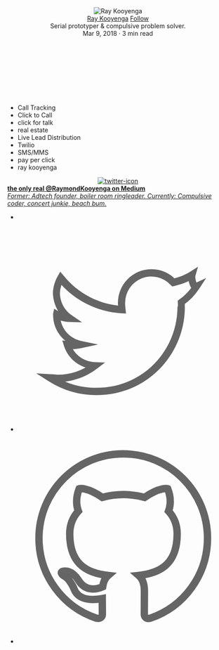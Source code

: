 <article>
  <header>
    <picture>
      <img src="https://s3-us-west-2.amazonaws.com/s.cdpn.io/157359/profile/profile-80.jpg?1501553060" alt="Ray Kooyenga" class="avatar">
    </picture>
    <div class="author-info">
      <a href="https://github.com/rkooyenga">Ray Kooyenga</a>
      <a class="github-button" href="https://github.com/rkooyenga" aria-label="Follow @rkooyenga on GitHub">Follow</a>
      <div class="author-meta">Serial prototyper &amp; compulsive problem solver.
      </div>
      <div class="author-meta">Mar 9, 2018 · 3 min read</div>
    </div>
  </header>

  <br><br><br>

  <!--<script src="https://gist.github.com/deadflowers/91e4b171bb4dd54b128249c098d7cace.js?file=README.md"></script>-->
  <script src="https://gist.github.com/deadflowers/91e4b171bb4dd54b128249c098d7cace.js?file=liveleadrelanding.md"></script>
  <br>

  <ul class="tag-list">
    <li>Call Tracking</li>
    <li>Click to Call</li>
    <li>click for talk</li>
    <li>real estate</li>
    <li> Live Lead Distribution</li>
    <li>Twilio</li>
    <li>SMS/MMS</li>
    <li>pay per click</li>
    <li>ray kooyenga</li>
  </ul>
</article>
<article>
  <center>
    <a href="https://twitter.com/rayktweets" data-href="https://twitter.com/rayktweets" class="graf-imageAnchor" data-action="image-link" data-action-observe-only="true" rel="nofollow">
      <img data-src="https://cdn-images-1.medium.com/max/1160/1*2juC7PgZrSK4eKy5saNw_g.png" src="https://cdn-images-1.medium.com/max/1160/1*2juC7PgZrSK4eKy5saNw_g.png" alt="twitter-icon">
    </a>
  </center>
  <div name="4f39" id="4f39" class="graf graf--mixtapeEmbed graf-after--p">
    <a href="https://medium.com/@RaymondKooyenga/" data-href="https://medium.com/@RaymondKooyenga/" class="markup--anchor markup--mixtapeEmbed-anchor" title="https://medium.com/@RaymondKooyenga/" rel="nofollow"><strong class="markup--strong markup--mixtapeEmbed-strong">the only real @RaymondKooyenga on Medium</strong><br><em class="markup--em markup--mixtapeEmbed-em">Former: Adtech founder, boiler room ringleader. Currently: Compulsive coder, concert junkie, beach bum.</em></a>
    <a href="https://medium.com/@RaymondKooyenga/" class="js-mixtapeImage mixtapeImage u-ignoreBlock" data-media-id="98ab85b0ee4d98630fbdb8589e09ca75" data-thumbnail-img-id="0*1rLE6wd_3kJBzCWs." style="background-image: url(https://cdn-images-1.medium.com/fit/c/232/232/0*1rLE6wd_3kJBzCWs.);" alt="banner picture, profile owner Ray Kooyenga walking across the street Abbery Road London; @raymondkooyenga; @rayktweets; @rkooyenga"></a>
  </div>
</article>
<article>
  <ul class="social-list">
    <li></li>
    <li><a href="https://twitter.com/@rayktweets"><svg class="twitter-icon" viewBox="0 0 29 29">
          <path fill="rgba(0, 0, 0, .6)" d="M21.967 11.8c.018 5.93-4.607 11.18-11.177 11.18-2.172 0-4.25-.62-6.047-1.76l-.268.422-.038.5.186.013.168.012c.3.02.44.032.6.046 2.06-.026 3.95-.686 5.49-1.86l1.12-.85-1.4-.048c-1.57-.055-2.92-1.08-3.36-2.51l-.48.146-.05.5c.22.03.48.05.75.08.48-.02.87-.07 1.25-.15l2.33-.49-2.32-.49c-1.68-.35-2.91-1.83-2.91-3.55 0-.05 0-.01-.01.03l-.49-.1-.25.44c.63.36 1.35.57 2.07.58l1.7.04L7.4 13c-.978-.662-1.59-1.79-1.618-3.047a4.08 4.08 0 0 1 .524-1.8l-.825.07a12.188 12.188 0 0 0 8.81 4.515l.59.033-.06-.59v-.02c-.05-.43-.06-.63-.06-.87a3.617 3.617 0 0 1 6.27-2.45l.2.21.28-.06c1.01-.22 1.94-.59 2.73-1.09l-.75-.56c-.1.36-.04.89.12 1.36.23.68.58 1.13 1.17.85l-.21-.45-.42-.27c-.52.8-1.17 1.48-1.92 2L22 11l.016.28c.013.2.014.35 0 .52v.04zm.998.038c.018-.22.017-.417 0-.66l-.498.034.284.41a8.183 8.183 0 0 0 2.2-2.267l.97-1.48-1.6.755c.17-.08.3-.02.34.03a.914.914 0 0 1-.13-.292c-.1-.297-.13-.64-.1-.766l.36-1.254-1.1.695c-.69.438-1.51.764-2.41.963l.48.15a4.574 4.574 0 0 0-3.38-1.484 4.616 4.616 0 0 0-4.61 4.613c0 .29.02.51.08.984l.01.02.5-.06.03-.5c-3.17-.18-6.1-1.7-8.08-4.15l-.48-.56-.36.64c-.39.69-.62 1.48-.65 2.28.04 1.61.81 3.04 2.06 3.88l.3-.92c-.55-.02-1.11-.17-1.6-.45l-.59-.34-.14.67c-.02.08-.02.16 0 .24-.01 2.12 1.55 4.01 3.69 4.46l.1-.49-.1-.49c-.33.07-.67.12-1.03.14-.18-.02-.43-.05-.64-.07l-.76-.09.23.73c.57 1.84 2.29 3.14 4.28 3.21l-.28-.89a8.252 8.252 0 0 1-4.85 1.66c-.12-.01-.26-.02-.56-.05l-.17-.01-.18-.01L2.53 21l1.694 1.07a12.233 12.233 0 0 0 6.58 1.917c7.156 0 12.2-5.73 12.18-12.18l-.002.04z"></path>
        </svg></a></li>
    <li><a href="https://github.com/rkooyenga">
        <svg version="1.1" viewBox="-2 -2 20 20">
          <path stroke="rgba(0, 0, 0, .6)" stroke-width="0.7" fill="none" d="M8 0C3.58 0 0 3.58 0 8c0 3.54 2.29 6.53 5.47 7.59.4.07.55-.17.55-.38 0-.19-.01-.82-.01-1.49-2.01.37-2.53-.49-2.69-.94-.09-.23-.48-.94-.82-1.13-.28-.15-.68-.52-.01-.53.63-.01 1.08.58 1.23.82.72 1.21 1.87.87 2.33.66.07-.52.28-.87.51-1.07-1.78-.2-3.64-.89-3.64-3.95 0-.87.31-1.59.82-2.15-.08-.2-.36-1.02.08-2.12 0 0 .67-.21 2.2.82.64-.18 1.32-.27 2-.27.68 0 1.36.09 2 .27 1.53-1.04 2.2-.82 2.2-.82.44 1.1.16 1.92.08 2.12.51.56.82 1.27.82 2.15 0 3.07-1.87 3.75-3.65 3.95.29.25.54.73.54 1.48 0 1.07-.01 1.93-.01 2.2 0 .21.15.46.55.38A8.013 8.013 0 0 0 16 8c0-4.42-3.58-8-8-8z"></path>
        </svg>
      </a></li>
  </ul>

</article>
<footer>
  <!-- <picture>
      <img src="https://s3-us-west-2.amazonaws.com/s.cdpn.io/157359/profile/profile-80.jpg?1501553060" alt="Ray Kooyenga" class="avatar">
    </picture>
    <div class="author-info">
      <a href="https://github.com/deadflowers">Ray Kooyenga </a>
      <a class="github-button" href="https://github.com/deadflowers" aria-label="Follow @deadflowers on GitHub">Follow</a>
      <div class="author-meta">Serial prototyper &amp; compulsive problem solver
      </div>
     </div>
    -->
</footer>
<script async="" defer="" src="https://buttons.github.io/buttons.js">
</script>
<script>
  if (document.documentElement.clientWidth < 768) {
    document.querySelector("meta[name='viewport']").content = "width=768";
  }
</script>
<!-- 
<script>
  var frag = document.createDocumentFragment();
  var image = new Image();
  image.style = "display:inline;border-style:none;";
  image.rel = "nofollow";
  image.border = 0;
  image.height = 1;
  image.width = 1;
  image.src = "//ga-beacon.appspot.com/UA-105799300-1/codepen" + document.location.pathname + "?pixel&amp;useReferrer";
  frag.appendChild(image);
  document.body.appendChild(frag);
</script> -->
<noscript>
  <div style="display:inline;">
    <!-- <img height="1" width="1" style="display:none;border-style:none;" rel="nofollow" alt="" src="//ga-beacon.appspot.com/UA-105799300-1/pen?pixel&amp;useReferrer" /> -->
  </div>
</noscript>

